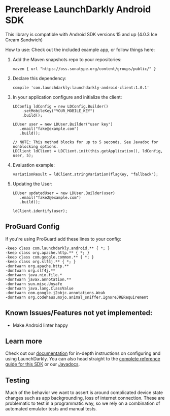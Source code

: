 # Prerelease LaunchDarkly Android SDK
This library is compatible with Android SDK versions 15 and up (4.0.3 Ice Cream Sandwich)


How to use:
Check out the included example app, or follow things here:

1. Add the Maven snapshots repo to your repositories:
	
	```
   maven { url "https://oss.sonatype.org/content/groups/public/" }
	```
1. Declare this dependency:

	```
	compile 'com.launchdarkly:launchdarkly-android-client:1.0.1'
	```  
1. In your application configure and initialize the client:

	```
	LDConfig ldConfig = new LDConfig.Builder()
    	.setMobileKey("YOUR_MOBILE_KEY")
    	.build();

   LDUser user = new LDUser.Builder("user key")
       .email("fake@example.com")
       .build();

   // NOTE: This method blocks for up to 5 seconds. See Javadoc for nonblocking options.
   LDClient ldClient = LDClient.init(this.getApplication(), ldConfig, user, 5);
   ```
1. Evaluation example:
	
	```
	variationResult = ldClient.stringVariation(flagKey, "fallback");
	```
1. Updating the User:

	```
 	LDUser updatedUser = new LDUser.Builder(user)
       .email("fake2@example.com")
       .build();

   ldClient.identify(user);
	```

## ProGuard Config
If you're using ProGuard add these lines to your config:

```
-keep class com.launchdarkly.android.** { *; }
-keep class org.apache.http.** { *; }
-keep class com.google.common.** { *; }
-keep class org.slf4j.** { *; }
-dontwarn org.apache.http.**
-dontwarn org.slf4j.**
-dontwarn java.nio.file.*
-dontwarn javax.annotation.**
-dontwarn sun.misc.Unsafe
-dontwarn java.lang.ClassValue
-dontwarn com.google.j2objc.annotations.Weak
-dontwarn org.codehaus.mojo.animal_sniffer.IgnoreJRERequirement
```

## Known Issues/Features not yet implemented:
- Make Android linter happy

Learn more
----------

Check out our [documentation](http://docs.launchdarkly.com) for in-depth instructions on configuring and using LaunchDarkly. You can also head straight to the [complete reference guide for this SDK](https://dash.readme.io/project/launchdarkly/v2.0/docs/android-sdk-reference) or our [Javadocs](http://launchdarkly.github.io/android-client/).

## Testing
Much of the behavior we want to assert is around complicated device state changes such as
app backgrounding, loss of internet connection. These are problematic to test in a programmatic way,
so we rely on a combination of automated emulator tests and manual tests.
